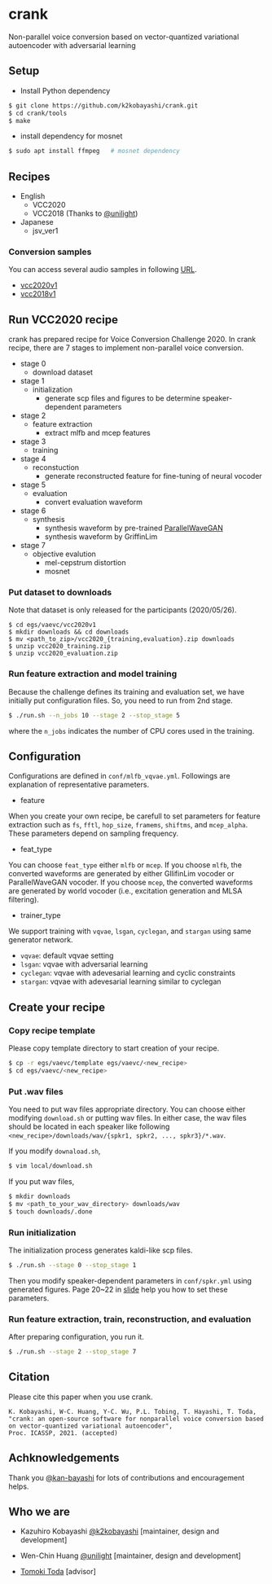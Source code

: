 # crank

Non-parallel voice conversion based on vector-quantized variational autoencoder with adversarial learning

## Setup

- Install Python dependency

```sh
$ git clone https://github.com/k2kobayashi/crank.git
$ cd crank/tools
$ make
```

- install dependency for mosnet

```sh
$ sudo apt install ffmpeg   # mosnet dependency
```

## Recipes
- English
    - VCC2020
    - VCC2018 (Thanks to [@unilight](https://github.com/unilight))
- Japanese
    - jsv_ver1

### Conversion samples
You can access several audio samples in following [URL](https://k2kobayashi.github.io/crankSamples/).
- [vcc2020v1](https://drive.google.com/file/d/1uInvCwggpBYmpplYxuIOidvJkPmav8kE/view?usp=sharing)
- [vcc2018v1](https://drive.google.com/file/d/1-Z_Y9pahPQcKR0rqdhu4elI6Hz686qX6/view?usp=sharing)

## Run VCC2020 recipe

crank has prepared recipe for Voice Conversion Challenge 2020.
In crank recipe, there are 7 stages to implement non-parallel voice conversion.

- stage 0
    - download dataset
- stage 1
    - initialization
        - generate scp files and figures to be determine speaker-dependent parameters
- stage 2
    - feature extraction
        - extract mlfb and mcep features
- stage 3
    - training
- stage 4
    - reconstuction
        - generate reconstructed feature for fine-tuning of neural vocoder
- stage 5
    - evaluation
        - convert evaluation waveform
- stage 6
    - synthesis
        - synthesis waveform by pre-trained [ParallelWaveGAN](https://github.com/kan-bayashi/ParallelWaveGAN)
        - synthesis waveform by GriffinLim
- stage 7
    - objective evalution
        - mel-cepstrum distortion
        - mosnet

### Put dataset to downloads

Note that dataset is only released for the participants (2020/05/26).
```
$ cd egs/vaevc/vcc2020v1
$ mkdir downloads && cd downloads
$ mv <path_to_zip>/vcc2020_{training,evaluation}.zip downloads
$ unzip vcc2020_training.zip
$ unzip vcc2020_evaluation.zip
```

### Run feature extraction and model training

Because the challenge defines its training and evaluation set, we have initially put configuration files.
So, you need to run from 2nd stage.

```sh
$ ./run.sh --n_jobs 10 --stage 2 --stop_stage 5
```

where the ```n_jobs``` indicates the number of CPU cores used in the training.


## Configuration
Configurations are defined in ```conf/mlfb_vqvae.yml```.
Followings are explanation of representative parameters.

- feature

When you create your own recipe, be carefull to set parameters for feature extraction such as ```fs```, ```fftl```, ```hop_size```, ```framems```, ```shiftms```, and ```mcep_alpha```. These parameters depend on sampling frequency.

- feat_type

You can choose ```feat_type``` either ```mlfb``` or ```mcep```.
If you choose ```mlfb```, the converted waveforms are generated by either GllifinLim vocoder or ParallelWaveGAN vocoder.
If you choose ```mcep```, the converted waveforms are generated by world vocoder (i.e., excitation generation and MLSA filtering).

- trainer_type

We support training with ```vqvae```, ```lsgan```, ```cyclegan```, and ```stargan``` using same generator network.
  - ```vqvae```: default vqvae setting
  - ```lsgan```: vqvae with adversarial learning
  - ```cyclegan```: vqvae with adevesarial learning and cyclic constraints
  - ```stargan```: vqvae with adevesarial learning similar to cyclegan

## Create your recipe

### Copy recipe template

Please copy template directory to start creation of your recipe.

```sh
$ cp -r egs/vaevc/template egs/vaevc/<new_recipe>
$ cd egs/vaevc/<new_recipe>
```

### Put .wav files

You need to put wav files appropriate directory.
You can choose either modifying ```download.sh``` or putting wav files.
In either case, the wav files should be located in each speaker like following
```<new_recipe>/downloads/wav/{spkr1, spkr2, ..., spkr3}/*.wav```.

If you modify ```downaload.sh```,

```sh
$ vim local/download.sh
```

If you put wav files,

```sh
$ mkdir downloads
$ mv <path_to_your_wav_directory> downloads/wav
$ touch downloads/.done
```

### Run initialization

The initialization process generates kaldi-like scp files.

```sh
$ ./run.sh --stage 0 --stop_stage 1
```

Then you modify speaker-dependent parameters in ```conf/spkr.yml``` using generated figures.
Page 20~22 in [slide](https://www.slideshare.net/NU_I_TODALAB/hands-on-voice-conversion) help you how to set these parameters.


### Run feature extraction, train, reconstruction, and evaluation

After preparing configuration, you run it.

```sh
$ ./run.sh --stage 2 --stop_stage 7
```

## Citation

Please cite this paper when you use crank.

```
K. Kobayashi, W-C. Huang, Y-C. Wu, P.L. Tobing, T. Hayashi, T. Toda,
"crank: an open-source software for nonparallel voice conversion based on vector-quantized variational autoencoder",
Proc. ICASSP, 2021. (accepted)
```

## Achknowledgements

Thank you [@kan-bayashi](https://github.com/kan-bayashi) for lots of contributions and encouragement helps.

## Who we are

- Kazuhiro Kobayashi [@k2kobayashi](https://github.com/k2kobayashi) [maintainer, design and development]

- Wen-Chin Huang [@unilight](https://github.com/unilight) [maintainer, design and development]

- [Tomoki Toda](https://sites.google.com/site/tomokitoda/) [advisor]
